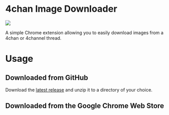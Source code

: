 # 4chan Image Downloader

<a href="https://github.com/Ben-H1/4chan-Image-Downloader/releases">
    <img src="https://img.shields.io/github/downloads/Ben-H1/4chan-Image-Downloader/total" />
</a>

A simple Chrome extension allowing you to easily download images from a 4chan or 4channel thread.

# Usage
## Downloaded from GitHub
Download the [latest release](https://github.com/Ben-H1/4chan-Image-Downloader/releases) and unzip it to a directory of your choice.

## Downloaded from the Google Chrome Web Store
